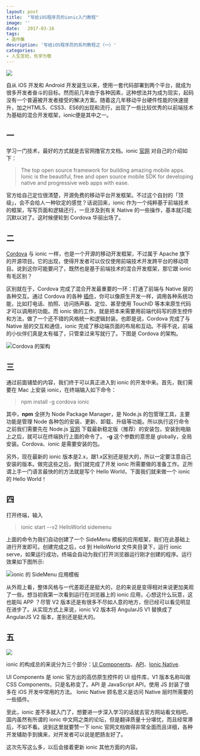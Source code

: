 ```yaml
---
layout: post
title:  "写给iOS程序员的ionic入门教程"
image: ''
date:   2017-03-16
tags:
- 造作集
description: '写给iOS程序员的系列教程之（一）'
categories:
- 人生苦短，先学为敬 
---
```


![](http://upload-images.jianshu.io/upload_images/1243365-09a841926c1c8498?imageMogr2/auto-orient/strip%7CimageView2/2/w/1240)

自从 iOS 开发和 Android 开发诞生以来，使用一套代码部署到两个平台，就成为很多开发者奋斗的目标。然而前几年由于各种因素，这种想法并为成为现实，起码没有一个普遍被开发者接受的解决方案。随着这几年移动平台硬件性能的快速提升，加之HTML5、CSS3、ES6的出现和流行，出现了一些比较优秀的以前端技术为基础的混合开发框架，ionic便是其中之一。

## 一

学习一门技术，最好的方式就是去官网撸官方文档。ionic [官网](http://ionicframework.com/) 对自己的介绍如下：
> The top open source framework for building amazing mobile apps.<br/>Ionic is the beautiful, free and open source mobile SDK for developing native and progressive web apps with ease.

官方给自己定位很清楚，开源免费的移动平台开发框架。不过这个自封的「顶级」，会不会给人一种钦定的感觉？话说回来，ionic 作为一个纯粹基于前端技术的框架，写写页面和逻辑还行，一旦涉及到有关 Native 的一些操作，基本就只能沉默以对了。这时候便轮到 Cordova 华丽出场了。

## 二 

[Cordova](https://cordova.apache.org/) 与 ionic 一样，也是一个开源的移动开发框架，不过属于 Apache 旗下的开源项目。它的出现，使得开发者可以仅仅使用前端技术开发跨平台的移动项目。说到这你可能要问了，既然也是基于前端技术的混合开发框架，那它跟 ionic 有毛区别？

区别就在于，Cordova 完成了混合开发最重要的一环：打通了前端与 Native 层的各种交互。通过 Cordova 的各种 [插件](https://cordova.apache.org/plugins/?platforms=cordova-ios)，你可以像原生开发一样，调用各种系统功能，比如打电话、拍照、访问扬声器、定位、甚至使用 TouchID 等本来原生代码才可以调用的功能。而 ionic 做的工作，就是把本来需要用前端代码写的原生控件和方法，做了一个还不错的风格统一和逻辑封装。也即是说，Cordova 完成了与 Native 层的交互和通信，ionic 完成了移动端页面的布局和互动。不得不说，前端的小伙伴们真是太有福了，只管拿过来写就行了。下图是 Cordova 的架构。

![Cordova 的架构](http://upload-images.jianshu.io/upload_images/1243365-06c42f47b918e1c1?imageMogr2/auto-orient/strip%7CimageView2/2/w/1240)

## 三

通过前面铺垫的内容，我们终于可以真正进入到 ionic 的开发中来。首先，我们需要在 Mac 上安装 ionic，在终端输入如下命令：
> npm install -g cordova ionic

其中，**npm** 全拼为 Node Package Manager，是 Node.js 的包管理工具，主要功能是管理 Node 各种包的安装、更新、卸载、升级等功能。所以执行这行命令之前我们需要先在 Node.js [官网](https://nodejs.org/en/) 下载最新稳定版（推荐）的安装包，安装到电脑上之后，就可以在终端执行上面的命令了。 **-g** 这个参数的意思是 globally，全局安装。Cordova、ionic 是需要安装的包。

另外，现在最新的 ionic 版本是2.x，跟1.x区别还是挺大的，所以一定要注意自己安装的版本。做完这些之后，我们就完成了开发 ionic 所需要做的准备工作。正所谓上手一门语言最快的的方法就是写个 Hello World，下面我们就来做一个 ionic 的 Hello World！

## 四

打开终端，输入 
> ionic start --v2 HelloWorld sidemenu

上面的命令为我们自动创建了一个 SideMenu 模板的应用框架，我们在此基础上进行开发即可。创建完成之后，cd 到 HelloWorld 文件夹目录下，运行 ionic serve，如果运行成功，终端会自动为我们打开浏览器运行刚才创建的程序。运行效果如下图所示:

![ionic 的 SideMenu 应用模板](http://upload-images.jianshu.io/upload_images/1243365-84878a87aa911d6a?imageMogr2/auto-orient/strip%7CimageView2/2/w/1240)

从外观上看，整体风格与一代差距还是挺大的，总的来说是变得相对来说更加美观了一些。想当初我第一次看到运行在浏览器上的 ionic 应用，心想这什么玩意，这也能叫 APP ？尽管 V2 版本还是有很多不尽如人意的地方，但已经可以看见明显在进步了。从实现方式上来说，ionic V2 版本将 AngularJS V1 替换成了 AngularJS V2 版本，差别还是挺大的。

## 五

![](http://upload-images.jianshu.io/upload_images/1243365-0610f4d43f961816?imageMogr2/auto-orient/strip%7CimageView2/2/w/1240)

ionic 的构成总的来说分为三个部分：[UI Components](http://ionicframework.com/docs/v2/components/)、[API](http://ionicframework.com/docs/v2/api/)、[Ionic Native](http://ionicframework.com/docs/v2/native/).

UI Components 是 ionic 官方出的高仿原生控件的 UI 组件库，V1 版本名称叫做 CSS Components，只是名称变了。API 是 JavaScript API，使用 JS 封装了很多在 iOS 开发中常用的方法。 Ionic Native 顾名思义是访问 Native 层时所需要的一些插件。

至此，ionic 差不多就入门了，想要进一步深入学习的话就去官方网站看文档吧。国内虽然有所谓的 ionic 中文网之类的论坛，但是翻译质量十分堪忧，而且经常滞后，不如不看。说到这里就要赞一下 ionic 官网文档做得非常全面而且详细，各种开发辅助手到擒来，对开发者可以说是肥肠友好了。

这次先写这么多，以后会接着更新 ionic 其他方面的内容。


